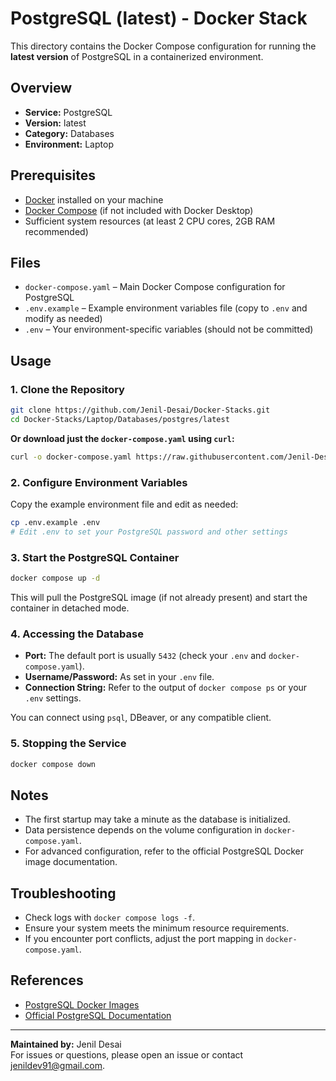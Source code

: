 # PostgreSQL (latest) - Docker Stack

This directory contains the Docker Compose configuration for running the **latest version** of PostgreSQL in a containerized environment.

## Overview

- **Service:** PostgreSQL
- **Version:** latest
- **Category:** Databases
- **Environment:** Laptop

## Prerequisites

- [Docker](https://docs.docker.com/get-docker/) installed on your machine
- [Docker Compose](https://docs.docker.com/compose/install/) (if not included with Docker Desktop)
- Sufficient system resources (at least 2 CPU cores, 2GB RAM recommended)

## Files

- `docker-compose.yaml` – Main Docker Compose configuration for PostgreSQL
- `.env.example` – Example environment variables file (copy to `.env` and modify as needed)
- `.env` – Your environment-specific variables (should not be committed)

## Usage

### 1. Clone the Repository

```sh
git clone https://github.com/Jenil-Desai/Docker-Stacks.git
cd Docker-Stacks/Laptop/Databases/postgres/latest
```

**Or download just the `docker-compose.yaml` using `curl`:**

```sh
curl -o docker-compose.yaml https://raw.githubusercontent.com/Jenil-Desai/Docker-Stacks/main/Laptop/Databases/postgres/latest/docker-compose.yaml
```

### 2. Configure Environment Variables

Copy the example environment file and edit as needed:

```sh
cp .env.example .env
# Edit .env to set your PostgreSQL password and other settings
```

### 3. Start the PostgreSQL Container

```sh
docker compose up -d
```

This will pull the PostgreSQL image (if not already present) and start the container in detached mode.

### 4. Accessing the Database

- **Port:** The default port is usually `5432` (check your `.env` and `docker-compose.yaml`).
- **Username/Password:** As set in your `.env` file.
- **Connection String:** Refer to the output of `docker compose ps` or your `.env` settings.

You can connect using `psql`, DBeaver, or any compatible client.

### 5. Stopping the Service

```sh
docker compose down
```

## Notes

- The first startup may take a minute as the database is initialized.
- Data persistence depends on the volume configuration in `docker-compose.yaml`.
- For advanced configuration, refer to the official PostgreSQL Docker image documentation.

## Troubleshooting

- Check logs with `docker compose logs -f`.
- Ensure your system meets the minimum resource requirements.
- If you encounter port conflicts, adjust the port mapping in `docker-compose.yaml`.

## References

- [PostgreSQL Docker Images](https://hub.docker.com/_/postgres)
- [Official PostgreSQL Documentation](https://www.postgresql.org/docs/)

---
**Maintained by:** Jenil Desai  
For issues or questions, please open an issue or contact [jenildev91@gmail.com](mailto:jenildev91@gmail.com).